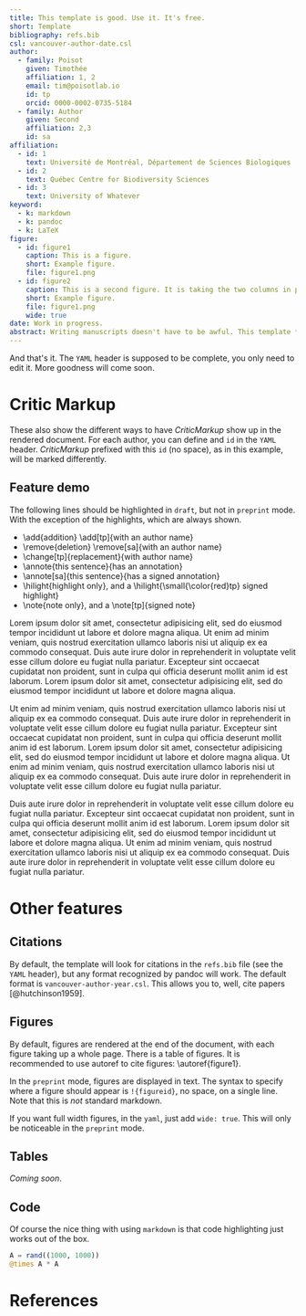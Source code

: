 ```yaml
---
title: This template is good. Use it. It's free.
short: Template
bibliography: refs.bib
csl: vancouver-author-date.csl
author:
  - family: Poisot
    given: Timothée
    affiliation: 1, 2
    email: tim@poisotlab.io
    id: tp
    orcid: 0000-0002-0735-5184
  - family: Author
    given: Second
    affiliation: 2,3
    id: sa
affiliation:
  - id: 1
    text: Université de Montréal, Département de Sciences Biologiques
  - id: 2
    text: Québec Centre for Biodiversity Sciences
  - id: 3
    text: University of Whatever
keyword:
  - k: markdown
  - k: pandoc
  - k: LaTeX
figure:
  - id: figure1
    caption: This is a figure.
    short: Example figure.
    file: figure1.png
  - id: figure2
    caption: This is a second figure. It is taking the two columns in preprint mode.
    short: Example figure.
    file: figure1.png
    wide: true
date: Work in progress.
abstract: Writing manuscripts doesn't have to be awful. This template *tries* to provide good defaults for both the draft and preprint modes. Most of the information is contained in the YAML file.
---
```


And that's it. The `YAML` header is supposed to be complete, you only need to
edit it. More goodness will come soon.

# Critic Markup

These also show the different ways to have *CriticMarkup* show up in the
rendered document. For each author, you can define and `id` in the `YAML`
header. *CriticMarkup* prefixed with this `id` (no space), as in this example,
will be marked differently.

## Feature demo

The following lines should be highlighted in `draft`, but not in `preprint`
mode. With the exception of the highlights, which are always shown.

- \add{addition} \add[tp]{with an author name}
- \remove{deletion} \remove[sa]{with an author name}
- \change[tp]{replacement}{with author name}
- \annote{this sentence}{has an annotation}
- \annote[sa]{this sentence}{has a signed annotation}
- \hilight{highlight only}, and a \hilight{\small{\color{red}tp} signed highlight}
- \note{note only}, and a \note[tp]{signed note}

Lorem ipsum dolor sit amet, consectetur adipisicing elit, sed do eiusmod tempor
incididunt ut labore et dolore magna aliqua. Ut enim ad minim veniam, quis
nostrud exercitation ullamco laboris nisi ut aliquip ex ea commodo consequat.
Duis aute irure dolor in reprehenderit in voluptate velit esse cillum dolore eu
fugiat nulla pariatur. Excepteur sint occaecat cupidatat non proident, sunt in
culpa qui officia deserunt mollit anim id est laborum. Lorem ipsum dolor sit
amet, consectetur adipisicing elit, sed do eiusmod tempor incididunt ut labore
et dolore magna aliqua.

Ut enim ad minim veniam, quis nostrud exercitation ullamco laboris nisi ut
aliquip ex ea commodo consequat. Duis aute irure dolor in reprehenderit in
voluptate velit esse cillum dolore eu fugiat nulla pariatur. Excepteur sint
occaecat cupidatat non proident, sunt in culpa qui officia deserunt mollit anim
id est laborum. Lorem ipsum dolor sit amet, consectetur adipisicing elit, sed do
eiusmod tempor incididunt ut labore et dolore magna aliqua. Ut enim ad minim
veniam, quis nostrud exercitation ullamco laboris nisi ut aliquip ex ea commodo
consequat. Duis aute irure dolor in reprehenderit in voluptate velit esse cillum
dolore eu fugiat nulla pariatur.

Duis aute irure dolor in reprehenderit in voluptate velit esse cillum dolore eu
fugiat nulla pariatur. Excepteur sint occaecat cupidatat non proident, sunt in
culpa qui officia deserunt mollit anim id est laborum. Lorem ipsum dolor sit
amet, consectetur adipisicing elit, sed do eiusmod tempor incididunt ut labore
et dolore magna aliqua. Ut enim ad minim veniam, quis nostrud exercitation
ullamco laboris nisi ut aliquip ex ea commodo consequat. Duis aute irure dolor
in reprehenderit in voluptate velit esse cillum dolore eu fugiat nulla pariatur.

# Other features

## Citations

By default, the template will look for citations in the `refs.bib` file (see the
`YAML` header), but any format recognized by pandoc will work. The default
format is `vancouver-author-year.csl`. This allows you to, well, cite papers
[@hutchinson1959].

## Figures

By default, figures are rendered at the end of the document, with each figure
taking up a whole page. There is a table of figures. It is recommended to use
autoref to cite figures: \autoref{figure1}.


In the `preprint` mode, figures are displayed in text. The syntax to specify
where a figure should appear is `!{figureid}`, no space, on a single line. Note
that this is *not* standard markdown.

If you want full width figures, in the `yaml`, just add `wide: true`. This will
only be noticeable in the `preprint` mode.

## Tables

*Coming soon*.

## Code

Of course the nice thing with using `markdown` is that code highlighting just
works out of the box.

``` julia
A = rand((1000, 1000))
@times A * A
```




# References
